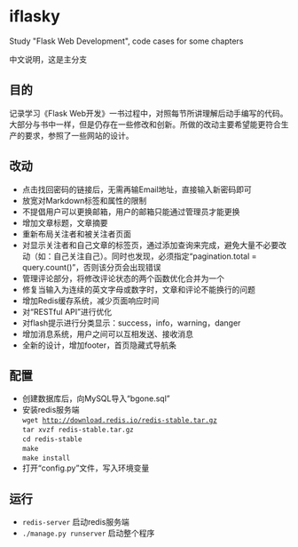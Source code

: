 # iflasky
Study "Flask Web Development", code cases for some chapters

 中文说明，这是主分支
## 目的
记录学习《Flask Web开发》一书过程中，对照每节所讲理解后动手编写的代码。大部分与书中一样，但是仍存在一些修改和创新。所做的改动主要希望能更符合生产的要求，参照了一些网站的设计。

## 改动
* 点击找回密码的链接后，无需再输Email地址，直接输入新密码即可
* 放宽对Markdown标签和属性的限制
* 不提倡用户可以更换邮箱，用户的邮箱只能通过管理员才能更换
* 增加文章标题，文章摘要
* 重新布局关注者和被关注者页面
* 对显示关注者和自己文章的标签页，通过添加查询来完成，避免大量不必要改动（如：自己关注自己）。同时也发现，必须指定“pagination.total = query.count()”，否则该分页会出现错误
* 管理评论部分，将修改评论状态的两个函数优化合并为一个
* 修复当输入为连续的英文字母或数字时，文章和评论不能换行的问题
* 增加Redis缓存系统，减少页面响应时间
* 对“RESTful API”进行优化
* 对flash提示进行分类显示：success，info，warning，danger
* 增加消息系统，用户之间可以互相发送、接收消息
* 全新的设计，增加footer，首页隐藏式导航条

## 配置
* 创建数据库后，向MySQL导入“bgone.sql”
* 安装redis服务端  
<code>wget http://download.redis.io/redis-stable.tar.gz</code>   
<code>tar xvzf redis-stable.tar.gz</code>   
<code>cd redis-stable</code>   
<code>make</code>   
<code>make install</code>   
* 打开“config.py”文件，写入环境变量

## 运行
* <code>redis-server</code>   启动redis服务端   
* <code>./manage.py runserver</code>   启动整个程序

